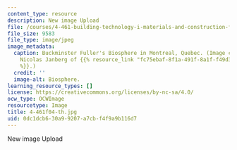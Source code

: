 ```yaml
---
content_type: resource
description: New image Upload
file: /courses/4-461-building-technology-i-materials-and-construction-fall-2004/0dc1dcb630a99207a7cbf4f9a9b116d7_4-461f04-th.jpg
file_size: 9583
file_type: image/jpeg
image_metadata:
  caption: Buckminster Fuller's Biosphere in Montreal, Quebec. (Image courtesy of
    Nicolas Janberg of {{% resource_link "fc75ebaf-8f1a-491f-8a1f-f49d3babe7cb" "Structurae"
    %}}.)
  credit: ''
  image-alt: Biosphere.
learning_resource_types: []
license: https://creativecommons.org/licenses/by-nc-sa/4.0/
ocw_type: OCWImage
resourcetype: Image
title: 4-461f04-th.jpg
uid: 0dc1dcb6-30a9-9207-a7cb-f4f9a9b116d7
---
```

New image Upload